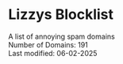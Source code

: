 # Lizzys Blocklist
A list of annoying spam domains<br>
Number of Domains: 191<br>
Last modified: 06-02-2025<br>
